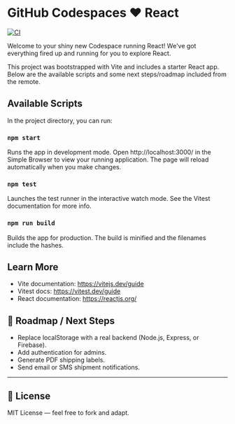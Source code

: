 # GitHub Codespaces ♥️ React

[![CI](https://github.com/edy29tk-sys/Shippment/actions/workflows/ci.yml/badge.svg)](https://github.com/edy29tk-sys/Shippment/actions)

Welcome to your shiny new Codespace running React! We've got everything fired up and running for you to explore React.

This project was bootstrapped with Vite and includes a starter React app. Below are the available scripts and some next steps/roadmap included from the remote.

## Available Scripts

In the project directory, you can run:

### `npm start`

Runs the app in development mode. Open http://localhost:3000/ in the Simple Browser to view your running application. The page will reload automatically when you make changes.

### `npm test`

Launches the test runner in the interactive watch mode. See the Vitest documentation for more info.

### `npm run build`

Builds the app for production. The build is minified and the filenames include the hashes.

## Learn More

- Vite documentation: https://vitejs.dev/guide
- Vitest docs: https://vitest.dev/guide
- React documentation: https://reactjs.org/

## 🔮 Roadmap / Next Steps
- Replace localStorage with a real backend (Node.js, Express, or Firebase).
- Add authentication for admins.
- Generate PDF shipping labels.
- Send email or SMS shipment notifications.

---

## 📄 License

MIT License — feel free to fork and adapt.

